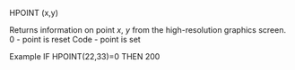 HPOINT (x,y)

Returns information on point <i>x</i>, <i>y</i> from the high-resolution graphics screen.
  0     - point is reset
  Code  - point is set

Example
IF HPOINT(22,33)=0 THEN 200

